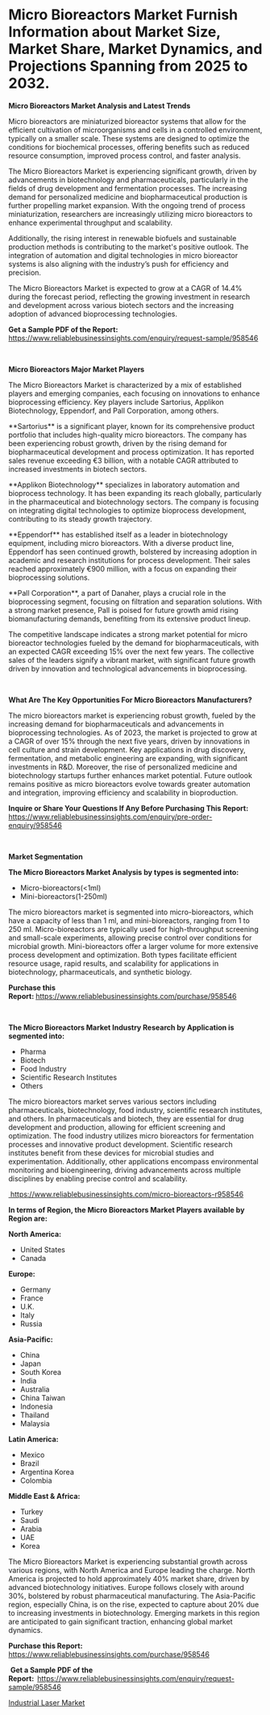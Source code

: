 <p><h1>Micro Bioreactors Market Furnish Information about Market Size, Market Share, Market Dynamics, and Projections Spanning from 2025 to 2032.</h1></p><p><strong>Micro Bioreactors Market Analysis and Latest Trends</strong></p>
<p><p>Micro bioreactors are miniaturized bioreactor systems that allow for the efficient cultivation of microorganisms and cells in a controlled environment, typically on a smaller scale. These systems are designed to optimize the conditions for biochemical processes, offering benefits such as reduced resource consumption, improved process control, and faster analysis.</p><p>The Micro Bioreactors Market is experiencing significant growth, driven by advancements in biotechnology and pharmaceuticals, particularly in the fields of drug development and fermentation processes. The increasing demand for personalized medicine and biopharmaceutical production is further propelling market expansion. With the ongoing trend of process miniaturization, researchers are increasingly utilizing micro bioreactors to enhance experimental throughput and scalability.</p><p>Additionally, the rising interest in renewable biofuels and sustainable production methods is contributing to the market's positive outlook. The integration of automation and digital technologies in micro bioreactor systems is also aligning with the industry’s push for efficiency and precision.</p><p>The Micro Bioreactors Market is expected to grow at a CAGR of 14.4% during the forecast period, reflecting the growing investment in research and development across various biotech sectors and the increasing adoption of advanced bioprocessing technologies.</p></p>
<p><strong>Get a Sample PDF of the Report:&nbsp;</strong> <a href="https://www.reliablebusinessinsights.com/enquiry/request-sample/958546?utm_campaign=3050&utm_medium=2&utm_source=Github&utm_content=ia&utm_term=10042025&utm_id=micro-bioreactors">https://www.reliablebusinessinsights.com/enquiry/request-sample/958546</a></p>
<p>&nbsp;</p>
<p><strong>Micro Bioreactors Major Market Players</strong></p>
<p><p>The Micro Bioreactors Market is characterized by a mix of established players and emerging companies, each focusing on innovations to enhance bioprocessing efficiency. Key players include Sartorius, Applikon Biotechnology, Eppendorf, and Pall Corporation, among others.</p><p>**Sartorius** is a significant player, known for its comprehensive product portfolio that includes high-quality micro bioreactors. The company has been experiencing robust growth, driven by the rising demand for biopharmaceutical development and process optimization. It has reported sales revenue exceeding €3 billion, with a notable CAGR attributed to increased investments in biotech sectors.</p><p>**Applikon Biotechnology** specializes in laboratory automation and bioprocess technology. It has been expanding its reach globally, particularly in the pharmaceutical and biotechnology sectors. The company is focusing on integrating digital technologies to optimize bioprocess development, contributing to its steady growth trajectory.</p><p>**Eppendorf** has established itself as a leader in biotechnology equipment, including micro bioreactors. With a diverse product line, Eppendorf has seen continued growth, bolstered by increasing adoption in academic and research institutions for process development. Their sales reached approximately €900 million, with a focus on expanding their bioprocessing solutions.</p><p>**Pall Corporation**, a part of Danaher, plays a crucial role in the bioprocessing segment, focusing on filtration and separation solutions. With a strong market presence, Pall is poised for future growth amid rising biomanufacturing demands, benefiting from its extensive product lineup.</p><p>The competitive landscape indicates a strong market potential for micro bioreactor technologies fueled by the demand for biopharmaceuticals, with an expected CAGR exceeding 15% over the next few years. The collective sales of the leaders signify a vibrant market, with significant future growth driven by innovation and technological advancements in bioprocessing.</p></p>
<p>&nbsp;</p>
<p><strong>What Are The Key Opportunities For Micro Bioreactors Manufacturers?</strong></p>
<p><p>The micro bioreactors market is experiencing robust growth, fueled by the increasing demand for biopharmaceuticals and advancements in bioprocessing technologies. As of 2023, the market is projected to grow at a CAGR of over 15% through the next five years, driven by innovations in cell culture and strain development. Key applications in drug discovery, fermentation, and metabolic engineering are expanding, with significant investments in R&D. Moreover, the rise of personalized medicine and biotechnology startups further enhances market potential. Future outlook remains positive as micro bioreactors evolve towards greater automation and integration, improving efficiency and scalability in bioproduction.</p></p>
<p><strong>Inquire or Share Your Questions If Any Before Purchasing This Report:</strong> <a href="https://www.reliablebusinessinsights.com/enquiry/pre-order-enquiry/958546?utm_campaign=3050&utm_medium=2&utm_source=Github&utm_content=ia&utm_term=10042025&utm_id=micro-bioreactors">https://www.reliablebusinessinsights.com/enquiry/pre-order-enquiry/958546</a></p>
<p>&nbsp;</p>
<p><strong>Market Segmentation</strong></p>
<p><strong>The Micro Bioreactors Market Analysis by types is segmented into:</strong></p>
<p><ul><li>Micro-bioreactors(<1ml)</li><li>Mini-bioreactors(1-250ml)</li></ul></p>
<p><p>The micro bioreactors market is segmented into micro-bioreactors, which have a capacity of less than 1 ml, and mini-bioreactors, ranging from 1 to 250 ml. Micro-bioreactors are typically used for high-throughput screening and small-scale experiments, allowing precise control over conditions for microbial growth. Mini-bioreactors offer a larger volume for more extensive process development and optimization. Both types facilitate efficient resource usage, rapid results, and scalability for applications in biotechnology, pharmaceuticals, and synthetic biology.</p></p>
<p><strong>Purchase this Report:&nbsp;</strong><a href="https://www.reliablebusinessinsights.com/purchase/958546?utm_campaign=3050&utm_medium=2&utm_source=Github&utm_content=ia&utm_term=10042025&utm_id=micro-bioreactors">https://www.reliablebusinessinsights.com/purchase/958546</a></p>
<p>&nbsp;</p>
<p><strong>The Micro Bioreactors Market Industry Research by Application is segmented into:</strong></p>
<p><ul><li>Pharma</li><li>Biotech</li><li>Food Industry</li><li>Scientific Research Institutes</li><li>Others</li></ul></p>
<p><p>The micro bioreactors market serves various sectors including pharmaceuticals, biotechnology, food industry, scientific research institutes, and others. In pharmaceuticals and biotech, they are essential for drug development and production, allowing for efficient screening and optimization. The food industry utilizes micro bioreactors for fermentation processes and innovative product development. Scientific research institutes benefit from these devices for microbial studies and experimentation. Additionally, other applications encompass environmental monitoring and bioengineering, driving advancements across multiple disciplines by enabling precise control and scalability.</p></p>
<p><a href="https://www.reliablebusinessinsights.com/micro-bioreactors-r958546?utm_campaign=3050&utm_medium=2&utm_source=Github&utm_content=ia&utm_term=10042025&utm_id=micro-bioreactors">&nbsp;https://www.reliablebusinessinsights.com/micro-bioreactors-r958546</a></p>
<p><strong>In terms of Region, the Micro Bioreactors Market Players available by Region are:</strong></p>
<p>
    <p> <strong> North America: </strong>
        <ul>
            <li>United States</li>
            <li>Canada</li>
        </ul>
        </p> 
    <p> <strong> Europe: </strong>
        <ul>
            <li>Germany</li>
            <li>France</li>
            <li>U.K.</li>
            <li>Italy</li>
            <li>Russia</li>
        </ul>
        </p> 
    <p> <strong> Asia-Pacific: </strong>
        <ul>
            <li>China</li>
            <li>Japan</li>
            <li>South Korea</li>
            <li>India</li>
            <li>Australia</li>
            <li>China Taiwan</li>
            <li>Indonesia</li>
            <li>Thailand</li>
            <li>Malaysia</li>
        </ul>
        </p> 
    <p> <strong> Latin America: </strong>
        <ul>
            <li>Mexico</li>
            <li>Brazil</li>
            <li>Argentina Korea</li>
            <li>Colombia</li>
        </ul>
        </p> 
    <p> <strong> Middle East & Africa: </strong>
        <ul>
            <li>Turkey</li>
            <li>Saudi</li>
            <li>Arabia</li>
            <li>UAE</li>
            <li>Korea</li>
        </ul>
    </p>
    </p>
<p><p>The Micro Bioreactors Market is experiencing substantial growth across various regions, with North America and Europe leading the charge. North America is projected to hold approximately 40% market share, driven by advanced biotechnology initiatives. Europe follows closely with around 30%, bolstered by robust pharmaceutical manufacturing. The Asia-Pacific region, especially China, is on the rise, expected to capture about 20% due to increasing investments in biotechnology. Emerging markets in this region are anticipated to gain significant traction, enhancing global market dynamics.</p></p>
<p><strong>Purchase this Report: </strong><a href="https://www.reliablebusinessinsights.com/purchase/958546?utm_campaign=3050&utm_medium=2&utm_source=Github&utm_content=ia&utm_term=10042025&utm_id=micro-bioreactors">https://www.reliablebusinessinsights.com/purchase/958546</a></p>
<p>&nbsp;<strong>Get a Sample PDF of the Report:&nbsp;&nbsp;</strong><a href="https://www.reliablebusinessinsights.com/enquiry/request-sample/958546?utm_campaign=3050&utm_medium=2&utm_source=Github&utm_content=ia&utm_term=10042025&utm_id=micro-bioreactors">https://www.reliablebusinessinsights.com/enquiry/request-sample/958546</a></p>
<p><strong></strong></p>
<p><p><a href="https://github.com/nedzazollo74/Market-Research-Report-List-1/blob/main/industrial-laser-market.md?utm_campaign=3050&utm_medium=2&utm_source=Github&utm_content=ia&utm_term=10042025&utm_id=micro-bioreactors">Industrial Laser Market</a></p></p>